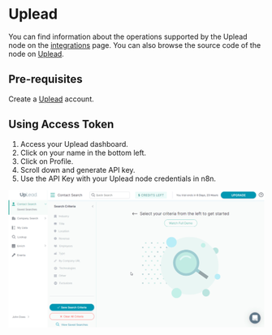 # Uplead

You can find information about the operations supported by the Uplead node on the [integrations](https://n8n.io/integrations/n8n-nodes-base.uplead) page. You can also browse the source code of the node on [Uplead](https://github.com/n8n-io/n8n/tree/master/packages/nodes-base/nodes/Uplead).

## Pre-requisites

Create a [Uplead](https://uplead.com/) account.

## Using Access Token

1. Access your Uplead dashboard.
2. Click on your name in the bottom left.
3. Click on Profile.
4. Scroll down and generate API key.
5. Use the API Key with your Uplead node credentials in n8n.

![Getting Uplead credentials](./using-access-token.gif)

